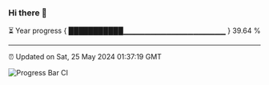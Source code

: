### Hi there 👋

⏳ Year progress { ███████████▁▁▁▁▁▁▁▁▁▁▁▁▁▁▁▁▁▁▁ } 39.64 %

---

⏰ Updated on Sat, 25 May 2024 01:37:19 GMT

![Progress Bar CI](https://github.com/IshwaranRudhara/GIT-ACTION/workflows/Progress%20Bar%20CI/badge.svg)

